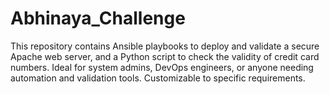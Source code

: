 # Abhinaya_Challenge
This repository contains Ansible playbooks to deploy and validate a secure Apache web server, and a Python script to check the validity of credit card numbers. Ideal for system admins, DevOps engineers, or anyone needing automation and validation tools. Customizable to specific requirements.
